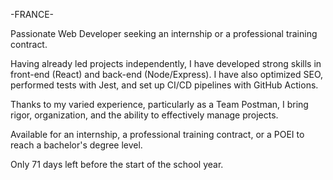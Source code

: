 -FRANCE- 

Passionate Web Developer seeking an internship or a professional training contract. 

Having already led projects independently, I have developed strong skills in front-end (React) and back-end (Node/Express). 
I have also optimized SEO, performed tests with Jest, and set up CI/CD pipelines with GitHub Actions. 

Thanks to my varied experience, particularly as a Team Postman, I bring rigor, organization, and the ability to effectively manage projects. 

Available for an internship, a professional training contract, or a POEI to reach a bachelor's degree level. 

Only 71 days left before the start of the school year.
